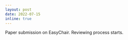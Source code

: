 ```yaml
---
layout: post
date: 2022-07-15 
inline: true
---
```


Paper submission on EasyChair. Reviewing process starts.